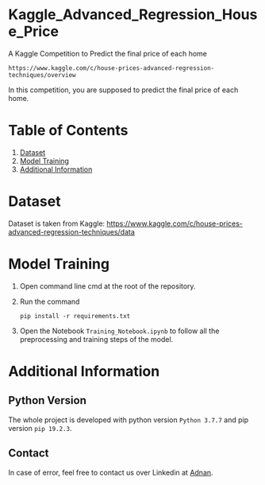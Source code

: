 # Kaggle_Advanced_Regression_House_Price
A Kaggle Competition to Predict the final price of each home

    https://www.kaggle.com/c/house-prices-advanced-regression-techniques/overview

In this competition, you are supposed to predict the final price of each home.


# Table of Contents
1. [ Dataset ](#data)
2. [ Model Training ](#Using)
3. [ Additional Information ](#info)


<a name="data"></a>
# Dataset

Dataset is taken from Kaggle: https://www.kaggle.com/c/house-prices-advanced-regression-techniques/data



<a name="using"></a>
# Model Training

1.  Open command line cmd at the root of the repository.

2.  Run the command   

    `pip install -r requirements.txt` 

3. Open the Notebook `Training_Notebook.ipynb` to follow all the preprocessing and training steps of the model.
 

<a name="Version"></a>

<a name="info"></a>
# Additional Information

## Python Version
The whole project is developed with python version `Python 3.7.7` and pip version `pip 19.2.3`.
## Contact
In case of error, feel free to contact us over Linkedin at [Adnan](https://www.linkedin.com/in/adnan-karol-aa1666179/).


